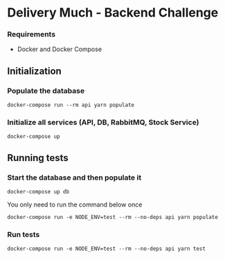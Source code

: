 # Delivery Much - Backend Challenge

### Requirements

- Docker and Docker Compose

## **Initialization**

### Populate the database

```
docker-compose run --rm api yarn populate
```

### Initialize all services (API, DB, RabbitMQ, Stock Service)

```
docker-compose up
```

## **Running tests**

### Start the database and then populate it

```
docker-compose up db
```

You only need to run the command below once

```
docker-compose run -e NODE_ENV=test --rm --no-deps api yarn populate
```

### Run tests

```
docker-compose run -e NODE_ENV=test --rm --no-deps api yarn test
```
